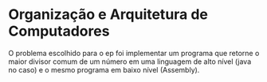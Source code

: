# Organização e Arquitetura de Computadores

O problema escolhido para o ep foi implementar um programa que retorne o maior divisor comum de um número em uma linguagem de alto nível (java no caso) e o mesmo programa em baixo nível (Assembly).
